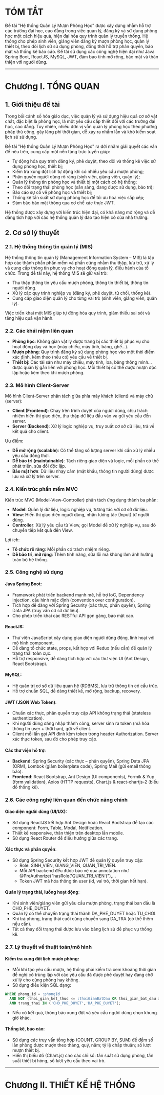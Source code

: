 # TÓM TẮT

Đề tài "Hệ thống Quản Lý Mượn Phòng Học" được xây dựng nhằm hỗ trợ các trường đại học, cao đẳng trong việc quản lý, đăng ký và sử dụng phòng học một cách hiệu quả, hiện đại hóa quy trình quản lý truyền thống. Hệ thống cho phép sinh viên, giảng viên đăng ký mượn phòng học, quản lý thiết bị, theo dõi lịch sử sử dụng phòng, đồng thời hỗ trợ phân quyền, bảo mật và thống kê báo cáo. Đề tài sử dụng các công nghệ hiện đại như Java Spring Boot, ReactJS, MySQL, JWT, đảm bảo tính mở rộng, bảo mật và thân thiện với người dùng.

---

# Chương I. TỔNG QUAN

## 1. Giới thiệu đề tài

Trong bối cảnh số hóa giáo dục, việc quản lý và sử dụng hiệu quả cơ sở vật chất, đặc biệt là phòng học, là một yêu cầu cấp thiết đối với các trường đại học, cao đẳng. Tuy nhiên, nhiều đơn vị vẫn quản lý phòng học theo phương pháp thủ công, gây lãng phí thời gian, dễ xảy ra nhầm lẫn và khó kiểm soát lịch sử sử dụng.

Đề tài "Hệ thống Quản Lý Mượn Phòng Học" ra đời nhằm giải quyết các vấn đề nêu trên, cung cấp một nền tảng trực tuyến giúp:

- Tự động hóa quy trình đăng ký, phê duyệt, theo dõi và thống kê việc sử dụng phòng học, thiết bị;
- Kiểm tra xung đột lịch tự động khi có nhiều yêu cầu mượn phòng;
- Phân quyền người dùng rõ ràng (sinh viên, giảng viên, quản lý);
- Quản lý thông tin phòng học và thiết bị một cách có hệ thống;
- Theo dõi trạng thái phòng học (sẵn sàng, đang được sử dụng, bảo trì);
- Báo cáo sự cố về phòng học và thiết bị;
- Thống kê tần suất sử dụng phòng học để tối ưu hóa việc sắp xếp;
- Đảm bảo bảo mật thông qua cơ chế xác thực JWT.

Hệ thống được xây dựng với kiến trúc hiện đại, có khả năng mở rộng và dễ dàng tích hợp với các hệ thống quản lý đào tạo hiện có của nhà trường.

## 2. Cơ sở lý thuyết

### 2.1. Hệ thống thông tin quản lý (MIS)

Hệ thống thông tin quản lý (Management Information System – MIS) là tập hợp các thành phần phần mềm và phần cứng nhằm thu thập, lưu trữ, xử lý và cung cấp thông tin phục vụ cho hoạt động quản lý, điều hành của tổ chức. Trong đề tài này, hệ thống MIS sẽ giữ vai trò:

- Thu thập thông tin yêu cầu mượn phòng, thông tin thiết bị, thông tin người dùng.
- Xử lý các quy trình nghiệp vụ (đăng ký, phê duyệt, từ chối, thống kê).
- Cung cấp giao diện quản lý cho từng vai trò (sinh viên, giảng viên, quản lý).

Việc triển khai một MIS giúp tự động hóa quy trình, giảm thiểu sai sót và tăng hiệu quả vận hành.

### 2.2. Các khái niệm liên quan

- **Phòng học**: Không gian vật lý được trang bị các thiết bị phục vụ cho hoạt động dạy và học (máy chiếu, máy tính, bảng, ghế…).
- **Mượn phòng**: Quy trình đăng ký sử dụng phòng học vào một thời điểm xác định, kèm theo (nếu có) yêu cầu về thiết bị.
- **Thiết bị**: Các tài sản như máy chiếu, máy tính, loa, bảng thông minh… được quản lý gắn liền với phòng học. Mỗi thiết bị có thể được mượn độc lập hoặc kèm theo khi mượn phòng.

### 2.3. Mô hình Client-Server

Mô hình Client-Server phân tách giữa phía máy khách (client) và máy chủ (server):

- **Client (Frontend)**: Chạy trên trình duyệt của người dùng, chịu trách nhiệm hiển thị giao diện, thu thập dữ liệu đầu vào và gửi yêu cầu đến server.
- **Server (Backend)**: Xử lý logic nghiệp vụ, truy xuất cơ sở dữ liệu, trả về kết quả cho client.

Ưu điểm:
- **Dễ mở rộng (scalable)**: Có thể tăng số lượng server khi cần xử lý nhiều yêu cầu đồng thời.
- **Dễ bảo trì (maintainable)**: Tách riêng giao diện và logic, mỗi phần có thể phát triển, sửa đổi độc lập.
- **Bảo mật hơn**: Dữ liệu nhạy cảm (mật khẩu, thông tin người dùng) được lưu và xử lý trên server.

### 2.4. Kiến trúc phần mềm MVC

Kiến trúc MVC (Model-View-Controller) phân tách ứng dụng thành ba phần:

- **Model**: Quản lý dữ liệu, logic nghiệp vụ, tương tác với cơ sở dữ liệu.
- **View**: Hiển thị giao diện người dùng, nhận tương tác (Input) từ người dùng.
- **Controller**: Xử lý yêu cầu từ View, gọi Model để xử lý nghiệp vụ, sau đó chuyển tiếp kết quả đến View.

Lợi ích:
- **Tổ chức rõ ràng**: Mỗi phần có trách nhiệm riêng.
- **Dễ bảo trì, mở rộng**: Thêm tính năng, sửa lỗi mà không làm ảnh hưởng toàn bộ hệ thống.

### 2.5. Công nghệ sử dụng

#### Java Spring Boot:
- Framework phát triển backend mạnh mẽ, hỗ trợ IoC, Dependency Injection, cấu hình mặc định (convention over configuration).
- Tích hợp dễ dàng với Spring Security (xác thực, phân quyền), Spring Data JPA (truy vấn cơ sở dữ liệu).
- Cho phép triển khai các RESTful API gọn gàng, bảo mật cao.

#### ReactJS:
- Thư viện JavaScript xây dựng giao diện người dùng động, linh hoạt với mô hình component.
- Dễ dàng tổ chức state, props, kết hợp với Redux (nếu cần) để quản lý trạng thái toàn cục.
- Hỗ trợ responsive, dễ dàng tích hợp với các thư viện UI (Ant Design, React Bootstrap).

#### MySQL:
- Hệ quản trị cơ sở dữ liệu quan hệ (RDBMS), lưu trữ thông tin có cấu trúc.
- Hỗ trợ chuẩn SQL, dễ dàng thiết kế, mở rộng, backup, recovery.

#### JWT (JSON Web Token):
- Chuẩn xác thực, phân quyền truy cập API không trạng thái (stateless authentication).
- Khi người dùng đăng nhập thành công, server sinh ra token (mã hóa thông tin user + thời hạn), gửi về client.
- Client mỗi lần gọi API đính kèm token trong header Authorization. Server xác thực token, sau đó cho phép truy cập.

#### Các thư viện hỗ trợ:
- **Backend**: Spring Security (xác thực – phân quyền), Spring Data JPA (ORM), Lombok (giảm boilerplate code), Spring Mail (gửi email thông báo).
- **Frontend**: React Bootstrap, Ant Design (UI components), Formik & Yup (form validation), Axios (HTTP requests), Chart.js & react-chartjs-2 (biểu đồ thống kê).

### 2.6. Các công nghệ liên quan đến chức năng chính

#### Giao diện người dùng (UI/UX):
- Sử dụng ReactJS kết hợp Ant Design hoặc React Bootstrap để tạo các component: Form, Table, Modal, Notification.
- Thiết kế responsive, thân thiện trên desktop lẫn mobile.
- Sử dụng React Router để điều hướng giữa các trang.

#### Xác thực và phân quyền:
- Sử dụng Spring Security kết hợp JWT để quản lý quyền truy cập:
  - Role: SINH_VIEN, GIANG_VIEN, QUAN_TRI_VIEN.
  - Mỗi API backend đều được bảo vệ qua annotation như @PreAuthorize("hasRole('QUAN_TRI_VIEN')"),…
  - Token JWT mã hóa thông tin user (id, vai trò, thời gian hết hạn).

#### Quản lý trạng thái, luồng hoạt động:
- Khi sinh viên/giảng viên gửi yêu cầu mượn phòng, trạng thái ban đầu là CHO_PHE_DUYET.
- Quản lý có thể chuyển trạng thái thành DA_PHE_DUYET hoặc TU_CHOI.
- Khi trả phòng, trạng thái cuối cùng chuyển sang DA_TRA (có thể thêm nếu cần).
- Tất cả thay đổi trạng thái được lưu vào bảng lịch sử để phục vụ thống kê.

### 2.7. Lý thuyết về thuật toán/mô hình

#### Kiểm tra xung đột lịch mượn phòng:
- Mỗi khi tạo yêu cầu mượn, hệ thống phải kiểm tra xem khoảng thời gian đề nghị có trùng lặp với các yêu cầu đã được phê duyệt hay đang chờ xử lý cho cùng phòng hay không.
- Sử dụng điều kiện SQL dạng:
```sql
WHERE phong_id = :phongId 
  AND NOT (thoi_gian_ket_thuc <= :thoiGianBatDau OR thoi_gian_bat_dau >= :thoiGianKetThuc)
  AND trang_thai IN ('CHO_PHE_DUYET','DA_PHE_DUYET');
```
- Nếu có kết quả, thông báo xung đột và yêu cầu người dùng chọn khung giờ khác.

#### Thống kê, báo cáo:
- Sử dụng các truy vấn tổng hợp (COUNT, GROUP BY, SUM) để đếm số lần phòng được mượn theo tháng, quý, năm; tỷ lệ chấp thuận; số lượt mượn thiết bị.
- Hiển thị biểu đồ (Chart.js) cho các chỉ số: tần suất sử dụng phòng, tần suất thiết bị hỏng, số lượt yêu cầu theo vai trò.

---

# Chương II. THIẾT KẾ HỆ THỐNG

